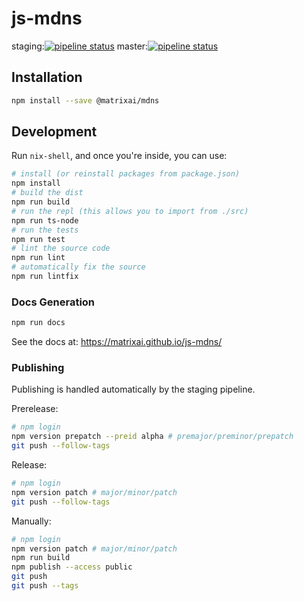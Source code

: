 # js-mdns

staging:[![pipeline status](https://gitlab.com/MatrixAI/open-source/js-mdns/badges/staging/pipeline.svg)](https://gitlab.com/MatrixAI/open-source/js-mdns/commits/staging)
master:[![pipeline status](https://gitlab.com/MatrixAI/open-source/js-mdns/badges/master/pipeline.svg)](https://gitlab.com/MatrixAI/open-source/js-mdns/commits/master)

## Installation

```sh
npm install --save @matrixai/mdns
```

## Development

Run `nix-shell`, and once you're inside, you can use:

```sh
# install (or reinstall packages from package.json)
npm install
# build the dist
npm run build
# run the repl (this allows you to import from ./src)
npm run ts-node
# run the tests
npm run test
# lint the source code
npm run lint
# automatically fix the source
npm run lintfix
```

### Docs Generation

```sh
npm run docs
```

See the docs at: https://matrixai.github.io/js-mdns/

### Publishing

Publishing is handled automatically by the staging pipeline.

Prerelease:

```sh
# npm login
npm version prepatch --preid alpha # premajor/preminor/prepatch
git push --follow-tags
```

Release:

```sh
# npm login
npm version patch # major/minor/patch
git push --follow-tags
```

Manually:

```sh
# npm login
npm version patch # major/minor/patch
npm run build
npm publish --access public
git push
git push --tags
```
